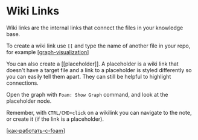# Wiki Links

Wiki links are the internal links that connect the files in your knowledge base.

To create a wiki link use `[[` and type the name of another file in your repo, for example [[graph-visualization]]

You can also create a [[placeholder]].
A placeholder is a wiki link that doesn't have a target file and a link to a placeholder is styled differently so you can easily tell them apart.
They can still be helpful to highlight connections.

Open the graph with `Foam: Show Graph` command, and look at the placeholder node.

Remember, with `CTRL/CMD+click` on a wikilink you can navigate to the note, or create it (if the link is a placeholder).

[[как-работать-с-foam]]

[//begin]: # "Autogenerated link references for markdown compatibility"
[graph-visualization]: graph-visualization "Graph Visualization"
[как-работать-с-foam]: ../../notes/как-работать-с-foam "Как работать с foam"
[//end]: # "Autogenerated link references"